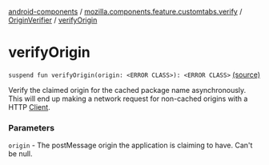 [android-components](../../index.md) / [mozilla.components.feature.customtabs.verify](../index.md) / [OriginVerifier](index.md) / [verifyOrigin](./verify-origin.md)

# verifyOrigin

`suspend fun verifyOrigin(origin: <ERROR CLASS>): <ERROR CLASS>` [(source)](https://github.com/mozilla-mobile/android-components/blob/master/components/feature/customtabs/src/main/java/mozilla/components/feature/customtabs/verify/OriginVerifier.kt#L55)

Verify the claimed origin for the cached package name asynchronously. This will end up
making a network request for non-cached origins with a HTTP [Client](../../mozilla.components.concept.fetch/-client/index.md).

### Parameters

`origin` - The postMessage origin the application is claiming to have. Can't be null.